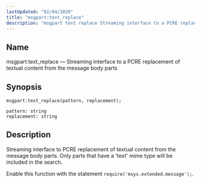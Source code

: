 ```yaml
---
lastUpdated: "02/04/2020"
title: "msgpart:text_replace"
description: "msgpart text replace Streaming interface to a PCRE replacement of textual content from the message body parts msgpart text replace pattern replacement Streaming interface to PCRE replacement of textual content from the message body parts Only parts that have a text mime type will be included in the search Enable..."
---
```


<a name="lua.ref.msgpart_text_replace"></a> 
## Name

msgpart:text_replace — Streaming interface to a PCRE replacement of textual content from the message body parts

<a name="idp25850208"></a> 
## Synopsis

`msgpart:text_replace(pattern, replacement);`

```
pattern: string
replacement: string
```
<a name="idp25852880"></a> 
## Description

Streaming interface to PCRE replacement of textual content from the message body parts. Only parts that have a 'text' mime type will be included in the search.

Enable this function with the statement `require('msys.extended.message');`.